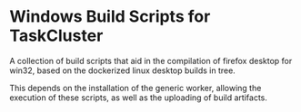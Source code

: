 Windows Build Scripts for TaskCluster
=====================================
A collection of build scripts that aid in the compilation of firefox desktop
for win32, based on the dockerized linux desktop builds in tree.

This depends on the installation of the generic worker, allowing the execution
of these scripts, as well as the uploading of build artifacts.
